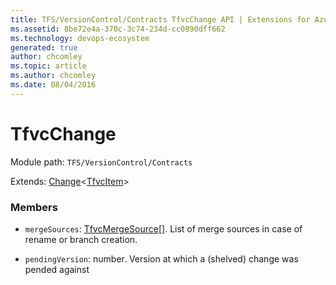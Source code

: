 ```yaml
---
title: TFS/VersionControl/Contracts TfvcChange API | Extensions for Azure DevOps Services
ms.assetid: 8be72e4a-370c-3c74-234d-cc0890dff662
ms.technology: devops-ecosystem
generated: true
author: chcomley
ms.topic: article
ms.author: chcomley
ms.date: 08/04/2016
---
```


# TfvcChange

Module path: `TFS/VersionControl/Contracts`

Extends: [Change](../../../TFS/VersionControl/Contracts/Change.md)&lt;[TfvcItem](../../../TFS/VersionControl/Contracts/TfvcItem.md)&gt;

### Members

* `mergeSources`: [TfvcMergeSource](../../../TFS/VersionControl/Contracts/TfvcMergeSource.md)[]. List of merge sources in case of rename or branch creation.

* `pendingVersion`: number. Version at which a (shelved) change was pended against
